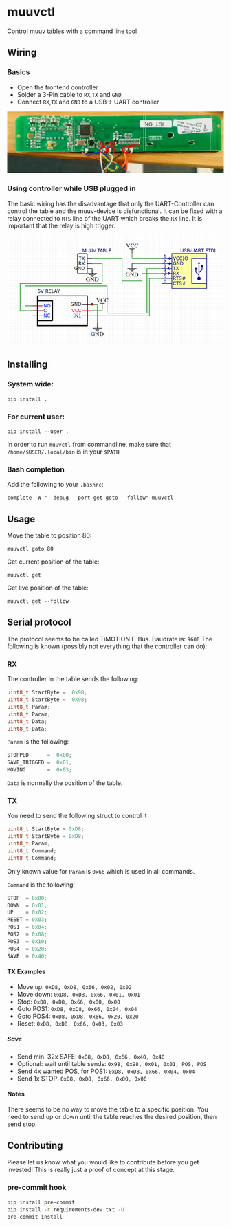# muuvctl

Control muuv tables with a command line tool

## Wiring

### Basics

* Open the frontend controller
* Solder a 3-Pin cable to `RX`,`TX` and `GND`
* Connect `RX`,`TX` and `GND` to a USB-> UART controller

![](./doc/board.png)

### Using controller while USB plugged in

The basic wiring has the disadvantage that only the UART-Controller can control the table and the muuv-device is disfunctional. It can be fixed with a relay connected to `RTS` line of the UART which breaks the `RX` line. It is important that the relay is high trigger.

![](./doc/relay-circuit.png)

## Installing

### System wide:
```
pip install .
```

### For current user:
```
pip install --user .
```
In order to run `muuvctl` from commandline, make sure that `/home/$USER/.local/bin` is in your `$PATH`

### Bash completion

Add the following to your  `.bashrc`:
```
complete -W "--debug --port get goto --follow" muuvctl
```

## Usage

Move the table to position 80:
```
muuvctl goto 80
```

Get current position of the table:
```
muuvctl get
```

Get live position of the table:
```
muuvctl get --follow
```



## Serial protocol

The protocol seems to be called TiMOTION F-Bus.
Baudrate is: `9600`
The following is known (possibly not everything that the controller can do):

### RX
The controller in the table sends the following:
```c
uint8_t StartByte =  0x98;
uint8_t StartByte =  0x98;
uint8_t Param;
uint8_t Param;
uint8_t Data;
uint8_t Data;
```
`Param` is the following:
```c
STOPPED      =  0x00;
SAVE_TRIGGED =  0x01;
MOVING       =  0x03;
```
`Data` is normally the position of the table.

### TX

You need to send the following struct to control it
```c
uint8_t StartByte = 0xD8;
uint8_t StartByte = 0xD8;
uint8_t Param;
uint8_t Command;
uint8_t Command;
```
Only known value for `Param` is `0x66` which is used in all commands.


`Command` is the following:
```c
STOP  = 0x00;
DOWN  = 0x01;
UP    = 0x02;
RESET = 0x03;
POS1  = 0x04;
POS2  = 0x08;
POS3  = 0x10;
POS4  = 0x20;
SAVE  = 0x40;
```

#### TX Examples

* Move up: `0xD8, 0xD8, 0x66, 0x02, 0x02`
* Move down: `0xD8, 0xD8, 0x66, 0x01, 0x01`
* Stop: `0xD8, 0xD8, 0x66, 0x00, 0x00`
* Goto POS1: `0xD8, 0xD8, 0x66, 0x04, 0x04`
* Goto POS4: `0xD8, 0xD8, 0x66, 0x20, 0x20`
* Reset: `0xD8, 0xD8, 0x66, 0x03, 0x03`   

##### Save
* Send min. 32x SAFE: `0xD8, 0xD8, 0x66, 0x40, 0x40`
* Optional: wait until table sends: `0x98, 0x98, 0x01, 0x01, POS, POS `
* Send 4x wanted POS, for POS1: `0xD8, 0xD8, 0x66, 0x04, 0x04`
* Send 1x STOP: `0xD8, 0xD8, 0x66, 0x00, 0x00`


#### Notes

There seems to be no way to move the table to a specific position. You need to send up or down until the table reaches the desired position, then send stop.




## Contributing

Please let us know what you would like to contribute before you get invested! This is really just a proof of concept at this stage.

### pre-commit hook

```bash
pip install pre-commit
pip install -r requirements-dev.txt -U
pre-commit install
```
